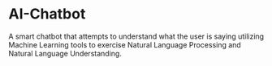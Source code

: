 # AI-Chatbot

A smart chatbot that attempts to understand what the user is saying utilizing Machine Learning tools to exercise Natural Language Processing and Natural Language Understanding.
